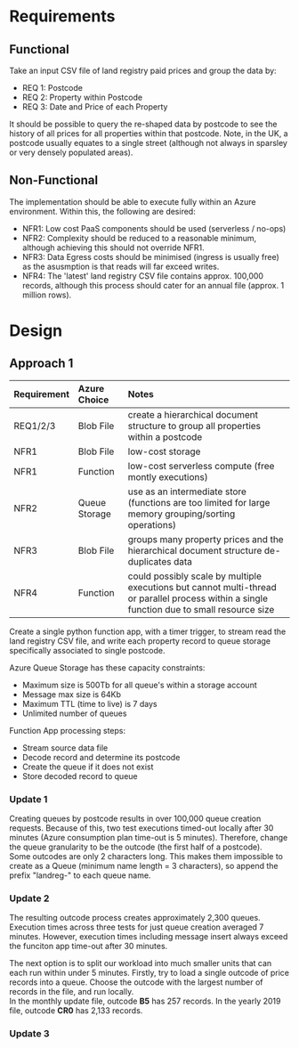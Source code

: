 # Requirements
## Functional
Take an input CSV file of land registry paid prices and group the data by:
- REQ 1: Postcode
- REQ 2: Property within Postcode
- REQ 3: Date and Price of each Property

It should be possible to query the re-shaped data by postcode to see the history of all prices for all properties within that postcode.  Note, in the UK, a postcode usually equates to a single street (although not always in sparsley or very densely populated areas).

## Non-Functional
The implementation should be able to execute fully within an Azure environment.  Within this, the following are desired:
- NFR1: Low cost PaaS components should be used (serverless / no-ops)
- NFR2: Complexity should be reduced to a reasonable minimum, although achieving this should not override NFR1.
- NFR3: Data Egress costs should be minimised (ingress is usually free) as the asusmption is that reads will far exceed writes.
- NFR4: The 'latest' land registry CSV file contains approx. 100,000 records, although this process should cater for an annual file (approx. 1 million rows).

# Design
## Approach 1
| Requirement | Azure Choice | Notes |
|:-------------|:--------------|:-------|
| REQ1/2/3 | Blob File | create a hierarchical document structure to group all properties within a postcode |
| NFR1 | Blob File | low-cost storage |
| NFR1 | Function | low-cost serverless compute (free montly executions) |
| NFR2 | Queue Storage | use as an intermediate store (functions are too limited for large memory grouping/sorting operations) |
| NFR3 | Blob File | groups many property prices and the hierarchical document structure de-duplicates data |
| NFR4 | Function | could possibly scale by multiple executions but cannot multi-thread or parallel process within a single function due to small resource size |
  
Create a single python function app, with a timer trigger, to stream read the land registry CSV file, and write each property record to queue storage specifically associated to single postcode.  

Azure Queue Storage has these capacity constraints:
- Maximum size is 500Tb for all queue's within a storage account
- Message max size is 64Kb
- Maximum TTL (time to live) is 7 days
- Unlimited number of queues

Function App processing steps:
- Stream source data file
- Decode record and determine its postcode
- Create the queue if it does not exist
- Store decoded record to queue
  
### Update 1
Creating queues by postcode results in over 100,000 queue creation requests.  Because of this, two test executions timed-out locally after 30 minutes (Azure consumption plan time-out is 5 minutes).  Therefore, change the queue granularity to be the outcode (the first half of a postcode).  
Some outcodes are only 2 characters long.  This makes them impossible to create as a Queue (minimum name length = 3 characters), so append the prefix "landreg-" to each queue name.   

### Update 2
The resulting outcode process creates approximately 2,300 queues.  
Execution times across three tests for just queue creation averaged 7 minutes.
However, execution times including message insert always exceed the funciton app time-out after 30 minutes. 

The next option is to split our workload into much smaller units that can each run within under 5 minutes.  Firstly, try to load a single outcode of price records into a queue.  Choose the outcode with the largest number of records in the file, and run locally.  
In the monthly update file, outcode **B5** has 257 records.
In the yearly 2019 file, outcode **CR0** has 2,133 records.

### Update 3